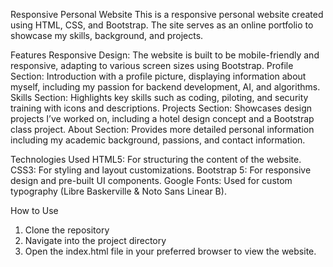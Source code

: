 Responsive Personal Website
This is a responsive personal website created using HTML, CSS, and Bootstrap. The site serves as an online portfolio to showcase my skills, background, and projects.

Features
Responsive Design: The website is built to be mobile-friendly and responsive, adapting to various screen sizes using Bootstrap.
Profile Section: Introduction with a profile picture, displaying information about myself, including my passion for backend development, AI, and algorithms.
Skills Section: Highlights key skills such as coding, piloting, and security training with icons and descriptions.
Projects Section: Showcases design projects I’ve worked on, including a hotel design concept and a Bootstrap class project.
About Section: Provides more detailed personal information including my academic background, passions, and contact information.

Technologies Used
HTML5: For structuring the content of the website.
CSS3: For styling and layout customizations.
Bootstrap 5: For responsive design and pre-built UI components.
Google Fonts: Used for custom typography (Libre Baskerville & Noto Sans Linear B).

How to Use

1. Clone the repository
2. Navigate into the project directory
3. Open the index.html file in your preferred browser to view the website.
